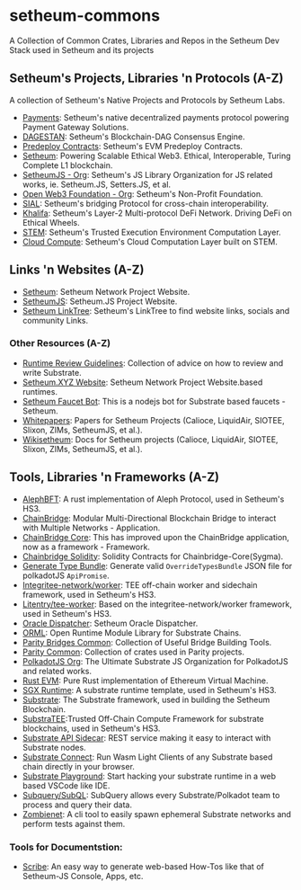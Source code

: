 # setheum-commons

A Collection of Common Crates, Libraries and Repos in the Setheum Dev Stack used in Setheum and its projects

## Setheum's Projects, Libraries 'n Protocols (A-Z)

A collection of Setheum's Native Projects and Protocols by Setheum Labs.

* [Payments](https://github.com/Setheum-Labs/Payments): Setheum's native decentralized payments protocol powering Payment Gateway Solutions.
* [DAGESTAN](https://github.com/Setheum-Labs/Dagestan): Setheum's Blockchain-DAG Consensus Engine.
* [Predeploy Contracts](https://github.com/Setheum-Labs/predeploy-contracts): Setheum's EVM Predeploy Contracts.
* [Setheum](https://github.com/Setheum-Labs/Setheum): Powering Scalable Ethical Web3. Ethical, Interoperable, Turing Complete L1 blockchain.
* [SetheumJS - Org](https://github.com/setheum-js): Setheum's JS Library Organization for JS related works, ie. Setheum.JS, Setters.JS, et al.
* [Open Web3 Foundation - Org](https://github.com/Open-Web3-Foundation): Setheum's Non-Profit Foundation.
* [SIAL](https://github.com/Setheum-Labs/Sial): Setheum's bridging Protocol for cross-chain interoperability.
* [Khalifa](https://github.com/Setheum-Labs/Khalifa): Setheum's Layer-2 Multi-protocol DeFi Network. Driving DeFi on Ethical Wheels.
* [STEM](https://github.com/Setheum-Labs/Stem): Setheum's Trusted Execution Environment Computation Layer.
* [Cloud Compute](https://github.com/Setheum-Labs/Cloud-Compuute): Setheum's Cloud Computation Layer built on STEM.

## Links 'n Websites (A-Z)
* [Setheum](https://setheum.xyz): Setheum Network Project Website.
* [SetheumJS](https://setheum.js.org): Setheum.JS Project Website.
* [Setheum LinkTree](https://linktr.ee/setheum): Setheum's LinkTree to find website links, socials and community Links.

### Other Resources (A-Z)

* [Runtime Review Guidelines](https://github.com/Setheum-Labs/runtime-review-guidelines): Collection of advice on how to review and write Substrate.
* [Setheum.XYZ Website](https://github.com/Setheum-Labs/setheum-labs.github.io): Setheum Network Project Website.based runtimes.
* [Setheum Faucet Bot](https://github.com/Setheum-Labs/setm-faucet-bot): This is a nodejs bot for Substrate based faucets - Setheum.
* [Whitepapers](https://github.com/Setheum-Labs/Setheum-Labs-White-Papers): Papers for Setheum Projects (Calioce, LiquidAir, SIOTEE, Slixon, ZIMs, SetheumJS, et al.).
* [Wikisetheum](https://github.com/Setheum-Labs/setheum-wiki): Docs for Setheum projects (Calioce, LiquidAir, SIOTEE, Slixon, ZIMs, SetheumJS, et al.).

## Tools, Libraries 'n Frameworks (A-Z)

* [AlephBFT](https://github.com/aleph-zero-foundation/AlephBFT): A rust implementation of Aleph Protocol, used in Setheum's HS3.
* [ChainBridge](https://github.com/ChainSafe/ChainBridge): Modular Multi-Directional Blockchain Bridge to interact with Multiple Networks - Application.
* [ChainBridge Core](https://github.com/ChainSafe/chainbridge-core): This has improved upon the ChainBridge application, now as a framework - Framework.
* [Chainbridge Solidity](https://github.com/ChainSafe/chainbridge-solidity): Solidity Contracts for Chainbridge-Core(Sygma).
* [Generate Type Bundle](https://github.com/paritytech/generate-type-bundle): Generate valid `OverrideTypesBundle` JSON file for polkadotJS `ApiPromise`.
* [Integritee-network/worker](https://github.com/integritee-network/worker): TEE off-chain worker and sidechain framework, used in Setheum's HS3.
* [Litentry/tee-worker](https://github.com/litentry/tee-worker): Based on the integritee-network/worker framework, used in Setheum's HS3.
* [Oracle Dispatcher](https://github.com/setheum-js/setheum-oracle-dispatcher): Setheum Oracle Dispatcher.
* [ORML](https://github.com/open-web3-stack/open-runtime-module-library): Open Runtime Module Library for Substrate Chains.
* [Parity Bridges Common](https://github.com/paritytech/parity-bridges-common): Collection of Useful Bridge Building Tools.
* [Parity Common](https://github.com/paritytech/parity-common): Collection of crates used in Parity projects.
* [PolkadotJS Org](https://github.com/polkadot-js/): The Ultimate Substrate JS Organization for PolkadotJS and related works. 
* [Rust EVM](https://github.com/rust-blockchain/evm): Pure Rust implementation of Ethereum Virtual Machine.
* [SGX Runtime](https://github.com/integritee-network/sgx-runtime): A substrate runtime template, used in Setheum's HS3.
* [Substrate](https://github.com/paritytech/substrate): The Substrate framework, used in building the Setheum Blockchain.
* [SubstraTEE](https://github.com/integritee-network/substraTEE):Trusted Off-Chain Compute Framework for substrate blockchains, used in Setheum's HS3. 
* [Substrate API Sidecar](https://github.com/paritytech/substrate-api-sidecar): REST service making it easy to interact with Substrate nodes.
* [Substrate Connect](https://github.com/paritytech/substrate-connect): Run Wasm Light Clients of any Substrate based chain directly in your browser.
* [Substrate Playground](https://github.com/paritytech/substrate-playground): Start hacking your substrate runtime in a web based VSCode like IDE.
* [Subquery/SubQL](https://github.com/subquery/subql): SubQuery allows every Substrate/Polkadot team to process and query their data.
* [Zombienet](https://github.com/Setheum-Labs/zombienet): A cli tool to easily spawn ephemeral Substrate networks and perform tests against them.

### Tools for Documentstion:

- [Scribe](https://scribehow.com/): An easy way to generate web-based How-Tos like that of Setheum-JS Console, Apps, etc.
